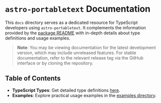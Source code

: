 # `astro-portabletext` Documentation

This `docs` directory serves as a dedicated resource for TypeScript developers
using `astro-portabletext`. It complements the information provided by the
[package README](../README.md) with in-depth details about type definitions and
usage examples.

> **Note**: You may be viewing documentation for the latest development version,
> which may include unreleased features. For stable documentation, refer to the
> relevant release tag via the GitHub interface or by cloning the repository.

## Table of Contents

- **TypeScript Types**: Get detailed type definitions [here](types/README.md).
- **Examples**: Explore practical usage examples in the
  [examples directory](../../examples/README.md).
